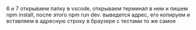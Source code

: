6 и 7 открываем папку в vscode, открываем терминал в нем и пишем npm install, после этого npm run dev. выведется адрес, его копируем и вставляем в адресную строку в браузере с тестами то же самое
 
